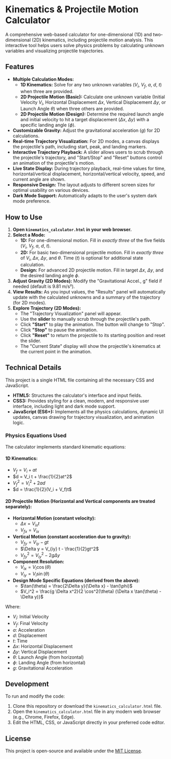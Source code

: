 # Kinematics & Projectile Motion Calculator

A comprehensive web-based calculator for one-dimensional (1D) and two-dimensional (2D) kinematics, including projectile motion analysis. This interactive tool helps users solve physics problems by calculating unknown variables and visualizing projectile trajectories.

## Features

* **Multiple Calculation Modes:**
    * **1D Kinematics:** Solve for any two unknown variables ($V_i$, $V_f$, $a$, $d$, $t$) when three are provided.
    * **2D Projectile Motion (Basic):** Calculate one unknown variable (Initial Velocity $V_i$, Horizontal Displacement $\Delta x$, Vertical Displacement $\Delta y$, or Launch Angle $\theta$) when three others are provided.
    * **2D Projectile Motion (Design):** Determine the required launch angle and initial velocity to hit a target displacement ($\Delta x$, $\Delta y$) with a specific landing angle ($\phi$).
* **Customizable Gravity:** Adjust the gravitational acceleration ($g$) for 2D calculations.
* **Real-time Trajectory Visualization:** For 2D modes, a canvas displays the projectile's path, including start, peak, and landing markers.
* **Interactive Trajectory Playback:** A slider allows users to scrub through the projectile's trajectory, and "Start/Stop" and "Reset" buttons control an animation of the projectile's motion.
* **Live State Display:** During trajectory playback, real-time values for time, horizontal/vertical displacement, horizontal/vertical velocity, speed, and current angle are shown.
* **Responsive Design:** The layout adjusts to different screen sizes for optimal usability on various devices.
* **Dark Mode Support:** Automatically adapts to the user's system dark mode preference.

## How to Use

1.  **Open `kinematics_calculator.html` in your web browser.**
2.  **Select a Mode:**
    * **1D:** For one-dimensional motion. Fill in *exactly three* of the five fields ($V_i$, $V_f$, $a$, $d$, $t$).
    * **2D:** For basic two-dimensional projectile motion. Fill in *exactly three* of $V_i$, $\Delta x$, $\Delta y$, and $\theta$. Time ($t$) is optional for additional state calculation.
    * **Design:** For advanced 2D projectile motion. Fill in target $\Delta x$, $\Delta y$, and the desired landing angle $\phi$.
3.  **Adjust Gravity (2D Modes):** Modify the "Gravitational Accel., g" field if needed (default is 9.81 m/s²).
4.  **View Results:** As you input values, the "Results" panel will automatically update with the calculated unknowns and a summary of the trajectory (for 2D modes).
5.  **Explore Trajectory (2D Modes):**
    * The "Trajectory Visualization" panel will appear.
    * Use the **slider** to manually scrub through the projectile's path.
    * Click **"Start"** to play the animation. The button will change to "Stop".
    * Click **"Stop"** to pause the animation.
    * Click **"Reset"** to return the projectile to its starting position and reset the slider.
    * The "Current State" display will show the projectile's kinematics at the current point in the animation.

## Technical Details

This project is a single HTML file containing all the necessary CSS and JavaScript.

* **HTML5:** Structures the calculator's interface and input fields.
* **CSS3:** Provides styling for a clean, modern, and responsive user interface, including light and dark mode support.
* **JavaScript (ES6+):** Implements all the physics calculations, dynamic UI updates, canvas drawing for trajectory visualization, and animation logic.

### Physics Equations Used

The calculator implements standard kinematic equations:

#### 1D Kinematics:
* $V_f = V_i + at$
* $d = V_i t + \frac{1}{2}at^2$
* $V_f^2 = V_i^2 + 2ad$
* $d = \frac{1}{2}(V_i + V_f)t$

#### 2D Projectile Motion (Horizontal and Vertical components are treated separately):
* **Horizontal Motion (constant velocity):**
    * $\Delta x = V_{ix} t$
    * $V_{fx} = V_{ix}$
* **Vertical Motion (constant acceleration due to gravity):**
    * $V_{fy} = V_{iy} - gt$
    * $\Delta y = V_{iy} t - \frac{1}{2}gt^2$
    * $V_{fy}^2 = V_{iy}^2 - 2g\Delta y$
* **Component Resolution:**
    * $V_{ix} = V_i \cos(\theta)$
    * $V_{iy} = V_i \sin(\theta)$
* **Design Mode Specific Equations (derived from the above):**
    * $\tan(\theta) = \frac{2\Delta y}{\Delta x} - \tan(\phi)$
    * $V_i^2 = \frac{g \Delta x^2}{2 \cos^2(\theta) (\Delta x \tan(\theta) - \Delta y)}$

Where:
* $V_i$: Initial Velocity
* $V_f$: Final Velocity
* $a$: Acceleration
* $d$: Displacement
* $t$: Time
* $\Delta x$: Horizontal Displacement
* $\Delta y$: Vertical Displacement
* $\theta$: Launch Angle (from horizontal)
* $\phi$: Landing Angle (from horizontal)
* $g$: Gravitational Acceleration

## Development

To run and modify the code:

1.  Clone this repository or download the `kinematics_calculator.html` file.
2.  Open the `kinematics_calculator.html` file in any modern web browser (e.g., Chrome, Firefox, Edge).
3.  Edit the HTML, CSS, or JavaScript directly in your preferred code editor.

## License

This project is open-source and available under the [MIT License](LICENSE).